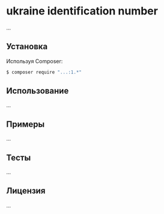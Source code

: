 # ukraine identification number

...

## Установка

Используя Composer:

``` bash
$ composer require "...:1.*"
```

## Использование

...

## Примеры

...

## Тесты

...

## Лицензия

...

